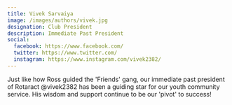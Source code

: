 ```yaml
---
title: Vivek Sarvaiya
image: /images/authors/vivek.jpg
designation: Club President
description: Immediate Past President
social:
  facebook: https://www.facebook.com/
  twitter: https://www.twitter.com/
  instagram: https://www.instagram.com/vivek2382/
---
```


Just like how Ross guided the 'Friends' gang, our immediate past president of Rotaract @vivek2382 has been a guiding star for our youth community service. His wisdom and support continue to be our 'pivot' to success!
